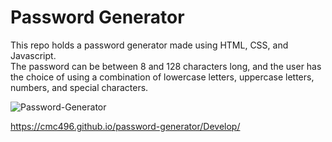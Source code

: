 # Password Generator
This repo holds a password generator made using HTML, CSS, and Javascript.<br>
The password can be between 8 and 128 characters long, and the user has the choice of using a combination of lowercase letters, uppercase letters, numbers, and special characters.

![Password-Generator](https://user-images.githubusercontent.com/99096273/161397715-6fc9d1c3-d016-46f6-9120-6b50ca5a02f3.png) <br>

https://cmc496.github.io/password-generator/Develop/


